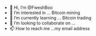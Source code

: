 - 👋 Hi, I’m @FweshBoo 
- 👀 I’m interested in ... Bitcoin mining
- 🌱 I’m currently learning ... Bitcoin trading
- 💞️ I’m looking to collaborate on ...
- 📫 How to reach me ...my email address

<!---
FweshBoo/FweshBoo is a ✨ special ✨ repository because its `README.md` (this file) appears on your GitHub profile.
You can click the Preview link to take a look at your changes.
--->
